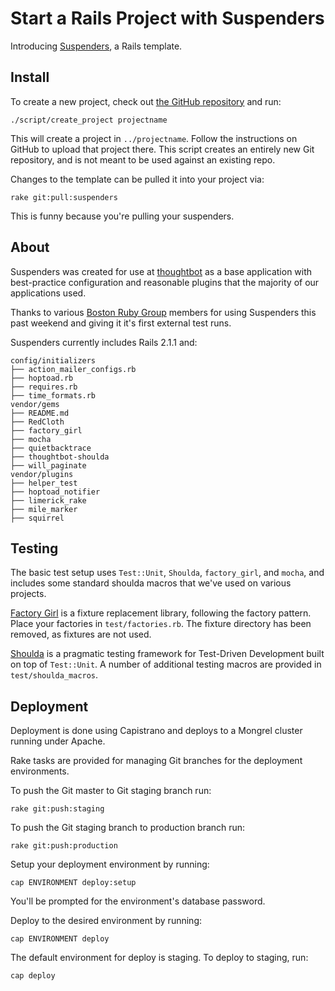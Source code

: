# Start a Rails Project with Suspenders

Introducing [Suspenders], a Rails template.

[Suspenders]: http://github.com/thoughtbot/suspenders

## Install

To create a new project,
check out [the GitHub repository][Suspenders] and run:

```
./script/create_project projectname
```

This will create a project in `../projectname`.
Follow the instructions on GitHub to upload that project there.
This script creates an entirely new Git repository,
and is not meant to be used against an existing repo.

Changes to the template can be pulled it into your project via:

```
rake git:pull:suspenders
```

This is funny because you're pulling your suspenders.

## About

Suspenders was created for use at [thoughtbot]
as a base application
with best-practice configuration
and reasonable plugins
that the majority of our applications used.

[thoughtbot]: https://thoughtbot.com

Thanks to various [Boston Ruby Group][Boston.rb] members for
using Suspenders this past weekend and
giving it it's first external test runs.

[Boston.rb]: http://bostonrb.org/

Suspenders currently includes Rails 2.1.1 and:

```
config/initializers
├── action_mailer_configs.rb
├── hoptoad.rb
├── requires.rb
├── time_formats.rb
vendor/gems
├── README.md
├── RedCloth
├── factory_girl
├── mocha
├── quietbacktrace
├── thoughtbot-shoulda
├── will_paginate
vendor/plugins
├── helper_test
├── hoptoad_notifier
├── limerick_rake
├── mile_marker
├── squirrel
```

## Testing

The basic test setup uses `Test::Unit`, `Shoulda`, `factory_girl`, and `mocha`,
and includes some standard shoulda macros that we've used on various projects.

[Factory Girl] is a fixture replacement library, following the factory pattern.
Place your factories in `test/factories.rb`.
The fixture directory has been removed, as fixtures are not used.

[Factory Girl]: https://github.com/thoughtbot/factory_girl

[Shoulda] is a pragmatic testing framework for Test-Driven Development
built on top of `Test::Unit`.
A number of additional testing macros are provided in `test/shoulda_macros`.

[Shoulda]: https://github.com/thoughtbot/shoulda

## Deployment

Deployment is done using Capistrano
and deploys to a Mongrel cluster running under Apache.

Rake tasks are provided for managing Git branches
for the deployment environments.

To push the Git master to Git staging branch run:

```
rake git:push:staging
```

To push the Git staging branch to production branch run:

```
rake git:push:production
```

Setup your deployment environment by running:

```
cap ENVIRONMENT deploy:setup
```

You'll be prompted for the environment's database password.

Deploy to the desired environment by running:

```
cap ENVIRONMENT deploy
```

The default environment for deploy is staging. To deploy to staging, run:

```
cap deploy
```
